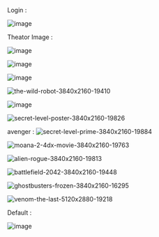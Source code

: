 
Login :

![image](https://github.com/user-attachments/assets/691b9af8-5dee-44d3-8715-e8f8d7ecbd32)


Theator Image :

![image](https://github.com/user-attachments/assets/f47e95a3-0d3c-4f50-a84f-782fa84e736c)

![image](https://github.com/user-attachments/assets/e13026ab-9b29-44bc-8995-14e2ee470df7)


![image](https://github.com/user-attachments/assets/73c645ec-e742-46d9-940d-5c8b892d2d22)


![the-wild-robot-3840x2160-19410](https://github.com/user-attachments/assets/01a9c07d-75cc-4531-b720-1a6ece016484)

![image](https://github.com/user-attachments/assets/ceebbe72-b926-414a-b076-29572856b321)

![secret-level-poster-3840x2160-19826](https://github.com/user-attachments/assets/bd2ba20e-2a51-492c-bcb2-81231de66d5f)


avenger :
![secret-level-prime-3840x2160-19884](https://github.com/user-attachments/assets/da4c38ab-265b-4af1-b961-2204f2eb291c)

![moana-2-4dx-movie-3840x2160-19763](https://github.com/user-attachments/assets/42079b8d-0e40-43cb-8642-758972f11b14)

![alien-rogue-3840x2160-19813](https://github.com/user-attachments/assets/e1eca3ee-593c-47a8-8cbc-f577a6c65025)

![battlefield-2042-3840x2160-19448](https://github.com/user-attachments/assets/692e940c-3c46-47b9-9a02-82d2dee74ada)


![ghostbusters-frozen-3840x2160-16295](https://github.com/user-attachments/assets/ca2cd65e-e63e-48c6-85c9-0ff9ecc1ea57)


![venom-the-last-5120x2880-19218](https://github.com/user-attachments/assets/02061421-30be-46c4-9c58-4bd4f89cd32a)





Default :

![image](https://github.com/user-attachments/assets/eea04eb6-fdb8-477f-99b8-e4b2150c7421)

